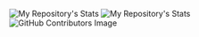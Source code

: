 ![My Repository's Stats](https://github-readme-stats.vercel.app/api?username=Kabeer75&show_icons=true)
![My Repository's Stats](https://github-readme-stats.vercel.app/api/top-langs/?username=Kabeer75&theme=blue-green)
![GitHub Contributors Image](https://contrib.rocks/image?repo=Kabeer75/chillparadise.github.io)
